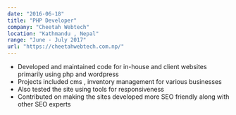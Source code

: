 ```yaml
---
date: "2016-06-18"
title: "PHP Developer"
company: "Cheetah Webtech"
location: "Kathmandu , Nepal"
range: "June - July 2017"
url: "https://cheetahwebtech.com.np/"
---
```


- Developed and maintained code for in-house and client websites primarily using php and wordpress
- Projects included cms , inventory management for various businesses
- Also tested the site using tools for responsiveness
- Contributed on making the sites developed more SEO friendly along with other SEO experts
